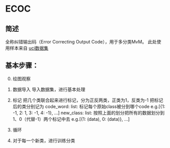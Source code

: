# ECOC

## 简述
全称纠错输出码（Error Correcting Output Code），用于多分类MvM。
此处使用样本来自 [uci数据集](http://archive.ics.uci.edu/ml/machine-learning-databases/iris/bezdekIris.data')

## 基本步骤：
0. 绘图观察
1. 数据导入
导入数据集，进行基本处理
1. 标记
把几个类联合起来进行标记，分为正反两类，正类为1，反类为-1
把标记后的类分别记为
code_word: list: 标记每个原始class被分到哪个code  e.g.[{1: -1, 2: 1, 3: -1, 4: -1}, ...]
new_class: list: 按照上面的划分把所有的数据划分到1、0（代替-1）两个标记中去  e.g.[{1: (data), 0: (data)}, ...]

2. 循环
3. 对于每一个新类，进行训练分类